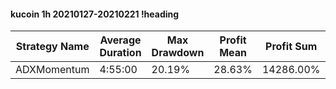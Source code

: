 #### kucoin 1h 20210127-20210221 !heading
| Strategy Name | Average Duration | Max Drawdown | Profit Mean | Profit Sum | Profit Total | Trade Count | Win Rate |
| ------------- | ---------------- | ------------ | ----------- | ---------- | ------------ | ----------- | -------- |
| ADXMomentum   | 4:55:00          | 20.19%       | 28.63%      | 14286.00%  | 3068.00%     | 499         | 95.19%   |